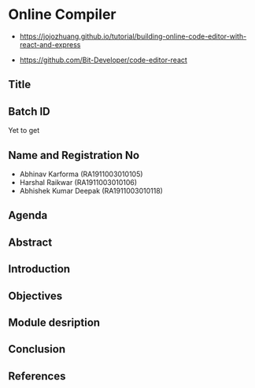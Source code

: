 # Online Compiler

- https://jojozhuang.github.io/tutorial/building-online-code-editor-with-react-and-express

- https://github.com/Bit-Developer/code-editor-react

## Title

## Batch ID

Yet to get

## Name and Registration No

- Abhinav Karforma (RA1911003010105)
- Harshal Raikwar (RA1911003010106)
- Abhishek Kumar Deepak (RA1911003010118)

## Agenda

## Abstract

## Introduction

## Objectives

## Module desription

## Conclusion

## References
